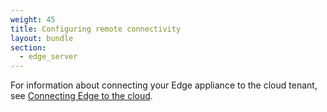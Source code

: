 ```yaml
---
weight: 45
title: Configuring remote connectivity
layout: bundle
section:
  - edge_server
---
```


For information about connecting your Edge appliance to the cloud tenant, see [Connecting Edge to the cloud](/edge-kubernetes/k8-edge-connecting-edge-to-cloud/).
